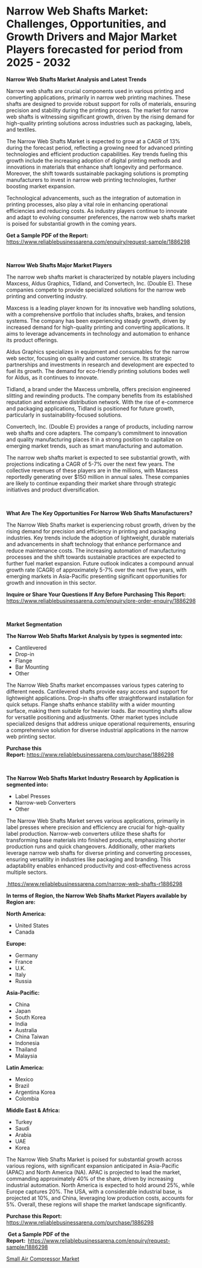 <p><h1>Narrow Web Shafts Market: Challenges, Opportunities, and Growth Drivers and Major Market Players forecasted for period from 2025 - 2032</h1></p><p><strong>Narrow Web Shafts Market Analysis and Latest Trends</strong></p>
<p><p>Narrow web shafts are crucial components used in various printing and converting applications, primarily in narrow web printing machines. These shafts are designed to provide robust support for rolls of materials, ensuring precision and stability during the printing process. The market for narrow web shafts is witnessing significant growth, driven by the rising demand for high-quality printing solutions across industries such as packaging, labels, and textiles.</p><p>The Narrow Web Shafts Market is expected to grow at a CAGR of 13% during the forecast period, reflecting a growing need for advanced printing technologies and efficient production capabilities. Key trends fueling this growth include the increasing adoption of digital printing methods and innovations in materials that enhance shaft longevity and performance. Moreover, the shift towards sustainable packaging solutions is prompting manufacturers to invest in narrow web printing technologies, further boosting market expansion.</p><p>Technological advancements, such as the integration of automation in printing processes, also play a vital role in enhancing operational efficiencies and reducing costs. As industry players continue to innovate and adapt to evolving consumer preferences, the narrow web shafts market is poised for substantial growth in the coming years.</p></p>
<p><strong>Get a Sample PDF of the Report:&nbsp;</strong> <a href="https://www.reliablebusinessarena.com/enquiry/request-sample/1886298?utm_campaign=2315&utm_medium=2&utm_source=Github&utm_content=ia&utm_term=23022025&utm_id=narrow-web-shafts">https://www.reliablebusinessarena.com/enquiry/request-sample/1886298</a></p>
<p>&nbsp;</p>
<p><strong>Narrow Web Shafts Major Market Players</strong></p>
<p><p>The narrow web shafts market is characterized by notable players including Maxcess, Aldus Graphics, Tidland, and Convertech, Inc. (Double E). These companies compete to provide specialized solutions for the narrow web printing and converting industry.</p><p>Maxcess is a leading player known for its innovative web handling solutions, with a comprehensive portfolio that includes shafts, brakes, and tension systems. The company has been experiencing steady growth, driven by increased demand for high-quality printing and converting applications. It aims to leverage advancements in technology and automation to enhance its product offerings.</p><p>Aldus Graphics specializes in equipment and consumables for the narrow web sector, focusing on quality and customer service. Its strategic partnerships and investments in research and development are expected to fuel its growth. The demand for eco-friendly printing solutions bodes well for Aldus, as it continues to innovate.</p><p>Tidland, a brand under the Maxcess umbrella, offers precision engineered slitting and rewinding products. The company benefits from its established reputation and extensive distribution network. With the rise of e-commerce and packaging applications, Tidland is positioned for future growth, particularly in sustainability-focused solutions.</p><p>Convertech, Inc. (Double E) provides a range of products, including narrow web shafts and core adapters. The company’s commitment to innovation and quality manufacturing places it in a strong position to capitalize on emerging market trends, such as smart manufacturing and automation.</p><p>The narrow web shafts market is expected to see substantial growth, with projections indicating a CAGR of 5-7% over the next few years. The collective revenues of these players are in the millions, with Maxcess reportedly generating over $150 million in annual sales. These companies are likely to continue expanding their market share through strategic initiatives and product diversification.</p></p>
<p>&nbsp;</p>
<p><strong>What Are The Key Opportunities For Narrow Web Shafts Manufacturers?</strong></p>
<p><p>The Narrow Web Shafts market is experiencing robust growth, driven by the rising demand for precision and efficiency in printing and packaging industries. Key trends include the adoption of lightweight, durable materials and advancements in shaft technology that enhance performance and reduce maintenance costs. The increasing automation of manufacturing processes and the shift towards sustainable practices are expected to further fuel market expansion. Future outlook indicates a compound annual growth rate (CAGR) of approximately 5-7% over the next five years, with emerging markets in Asia-Pacific presenting significant opportunities for growth and innovation in this sector.</p></p>
<p><strong>Inquire or Share Your Questions If Any Before Purchasing This Report:</strong> <a href="https://www.reliablebusinessarena.com/enquiry/pre-order-enquiry/1886298?utm_campaign=2315&utm_medium=2&utm_source=Github&utm_content=ia&utm_term=23022025&utm_id=narrow-web-shafts">https://www.reliablebusinessarena.com/enquiry/pre-order-enquiry/1886298</a></p>
<p>&nbsp;</p>
<p><strong>Market Segmentation</strong></p>
<p><strong>The Narrow Web Shafts Market Analysis by types is segmented into:</strong></p>
<p><ul><li>Cantilevered</li><li>Drop-in</li><li>Flange</li><li>Bar Mounting</li><li>Other</li></ul></p>
<p><p>The Narrow Web Shafts market encompasses various types catering to different needs. Cantilevered shafts provide easy access and support for lightweight applications. Drop-in shafts offer straightforward installation for quick setups. Flange shafts enhance stability with a wider mounting surface, making them suitable for heavier loads. Bar mounting shafts allow for versatile positioning and adjustments. Other market types include specialized designs that address unique operational requirements, ensuring a comprehensive solution for diverse industrial applications in the narrow web printing sector.</p></p>
<p><strong>Purchase this Report:&nbsp;</strong><a href="https://www.reliablebusinessarena.com/purchase/1886298?utm_campaign=2315&utm_medium=2&utm_source=Github&utm_content=ia&utm_term=23022025&utm_id=narrow-web-shafts">https://www.reliablebusinessarena.com/purchase/1886298</a></p>
<p>&nbsp;</p>
<p><strong>The Narrow Web Shafts Market Industry Research by Application is segmented into:</strong></p>
<p><ul><li>Label Presses</li><li>Narrow-web Converters</li><li>Other</li></ul></p>
<p><p>The Narrow Web Shafts Market serves various applications, primarily in label presses where precision and efficiency are crucial for high-quality label production. Narrow-web converters utilize these shafts for transforming base materials into finished products, emphasizing shorter production runs and quick changeovers. Additionally, other markets leverage narrow web shafts for diverse printing and converting processes, ensuring versatility in industries like packaging and branding. This adaptability enables enhanced productivity and cost-effectiveness across multiple sectors.</p></p>
<p><a href="https://www.reliablebusinessarena.com/narrow-web-shafts-r1886298?utm_campaign=2315&utm_medium=2&utm_source=Github&utm_content=ia&utm_term=23022025&utm_id=narrow-web-shafts">&nbsp;https://www.reliablebusinessarena.com/narrow-web-shafts-r1886298</a></p>
<p><strong>In terms of Region, the Narrow Web Shafts Market Players available by Region are:</strong></p>
<p>
    <p> <strong> North America: </strong>
        <ul>
            <li>United States</li>
            <li>Canada</li>
        </ul>
        </p> 
    <p> <strong> Europe: </strong>
        <ul>
            <li>Germany</li>
            <li>France</li>
            <li>U.K.</li>
            <li>Italy</li>
            <li>Russia</li>
        </ul>
        </p> 
    <p> <strong> Asia-Pacific: </strong>
        <ul>
            <li>China</li>
            <li>Japan</li>
            <li>South Korea</li>
            <li>India</li>
            <li>Australia</li>
            <li>China Taiwan</li>
            <li>Indonesia</li>
            <li>Thailand</li>
            <li>Malaysia</li>
        </ul>
        </p> 
    <p> <strong> Latin America: </strong>
        <ul>
            <li>Mexico</li>
            <li>Brazil</li>
            <li>Argentina Korea</li>
            <li>Colombia</li>
        </ul>
        </p> 
    <p> <strong> Middle East & Africa: </strong>
        <ul>
            <li>Turkey</li>
            <li>Saudi</li>
            <li>Arabia</li>
            <li>UAE</li>
            <li>Korea</li>
        </ul>
    </p>
    </p>
<p><p>The Narrow Web Shafts Market is poised for substantial growth across various regions, with significant expansion anticipated in Asia-Pacific (APAC) and North America (NA). APAC is projected to lead the market, commanding approximately 40% of the share, driven by increasing industrial automation. North America is expected to hold around 25%, while Europe captures 20%. The USA, with a considerable industrial base, is projected at 10%, and China, leveraging low production costs, accounts for 5%. Overall, these regions will shape the market landscape significantly.</p></p>
<p><strong>Purchase this Report: </strong><a href="https://www.reliablebusinessarena.com/purchase/1886298?utm_campaign=2315&utm_medium=2&utm_source=Github&utm_content=ia&utm_term=23022025&utm_id=narrow-web-shafts">https://www.reliablebusinessarena.com/purchase/1886298</a></p>
<p>&nbsp;<strong>Get a Sample PDF of the Report:&nbsp;&nbsp;</strong><a href="https://www.reliablebusinessarena.com/enquiry/request-sample/1886298?utm_campaign=2315&utm_medium=2&utm_source=Github&utm_content=ia&utm_term=23022025&utm_id=narrow-web-shafts">https://www.reliablebusinessarena.com/enquiry/request-sample/1886298</a></p>
<p><strong></strong></p>
<p><p><a href="https://github.com/crooneinis80/Market-Research-Report-List-1/blob/main/small-air-compressor-market.md?utm_campaign=2315&utm_medium=2&utm_source=Github&utm_content=ia&utm_term=23022025&utm_id=narrow-web-shafts">Small Air Compressor Market</a></p></p>